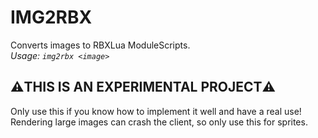 # IMG2RBX
Converts images to RBXLua ModuleScripts.  
*Usage: ``img2rbx <image>``*

## **⚠️THIS IS AN EXPERIMENTAL PROJECT⚠️**
Only use this if you know how to implement it well and have a real use!   
Rendering large images can crash the client, so only use this for sprites.
